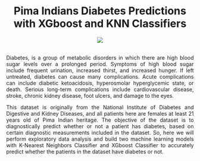 
<div align="center">
  
# Pima Indians Diabetes Predictions with XGboost and KNN Classifiers
</div>


<div align="center">
<img src="https://user-images.githubusercontent.com/69224996/96674597-00e6bb80-131e-11eb-99a3-13b6333740c1.jpg" >
</div>

<br />


<div align="justify">

Diabetes, is a group of metabolic disorders in which there are high blood sugar levels over a prolonged period. Symptoms of high blood sugar include frequent urination, increased thirst, and increased hunger. If left untreated, diabetes can cause many complications. Acute complications can include diabetic ketoacidosis, hyperosmolar hyperglycemic state, or death. Serious long-term complications include cardiovascular disease, stroke, chronic kidney disease, foot ulcers, and damage to the eyes. 

This dataset is originally from the National Institute of Diabetes and Digestive and Kidney Diseases, and all patients here are females at least 21 years old of Pima Indian heritage. The objective of the dataset is to diagnostically predict whether or not a patient has diabetes, based on certain diagnostic measurements included in the dataset. So, here we will perform exploratory data analysis and build two machine learning models with K-Nearest Neighbors Classifier and XGboost Classifier to accurately predict whether the patients in the dataset have diabetes or not.


</div>

